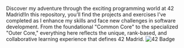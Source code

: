 Discover my adventure through the exciting programming world at 42 Madrid!In this repository, you’ll find the projects and exercises I’ve completed as I enhance my skills and face new challenges in software development. From the foundational "Common Core" to the specialized "Outer Core," everything here reflects the unique, rank-based, and collaborative learning experience that defines 42 Madrid.
![42 Badge](https://badge.mediaplus.ma/darkblue/milsanch?1337Badge=off&UM6P=off)
